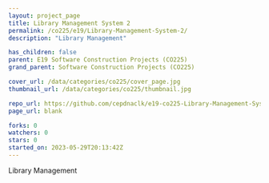 ```yaml
---
layout: project_page
title: Library Management System 2
permalink: /co225/e19/Library-Management-System-2/
description: "Library Management"

has_children: false
parent: E19 Software Construction Projects (CO225)
grand_parent: Software Construction Projects (CO225)

cover_url: /data/categories/co225/cover_page.jpg
thumbnail_url: /data/categories/co225/thumbnail.jpg

repo_url: https://github.com/cepdnaclk/e19-co225-Library-Management-System-2
page_url: blank

forks: 0
watchers: 0
stars: 0
started_on: 2023-05-29T20:13:42Z
---
```

Library Management

